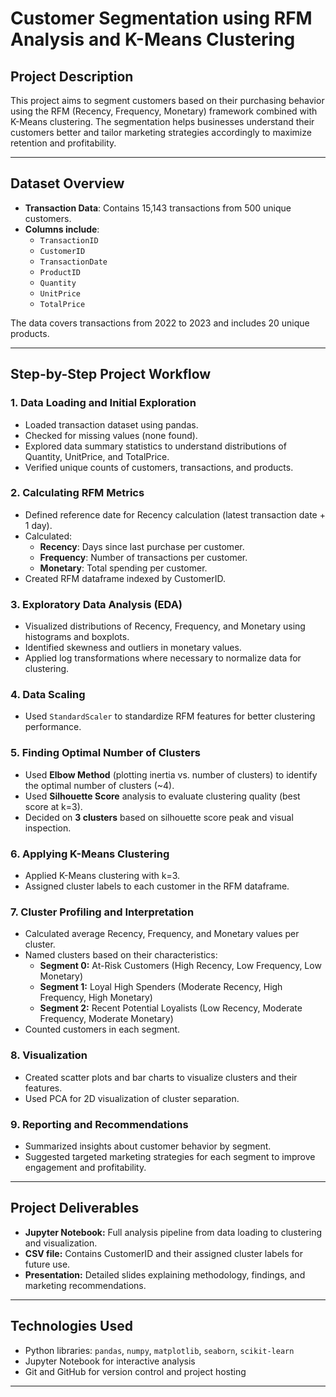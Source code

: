 # Customer Segmentation using RFM Analysis and K-Means Clustering

## Project Description

This project aims to segment customers based on their purchasing behavior using the RFM (Recency, Frequency, Monetary) framework combined with K-Means clustering. The segmentation helps businesses understand their customers better and tailor marketing strategies accordingly to maximize retention and profitability.

---

## Dataset Overview

- **Transaction Data**: Contains 15,143 transactions from 500 unique customers.
- **Columns include**:
  - `TransactionID`
  - `CustomerID`
  - `TransactionDate`
  - `ProductID`
  - `Quantity`
  - `UnitPrice`
  - `TotalPrice`

The data covers transactions from 2022 to 2023 and includes 20 unique products.

---

## Step-by-Step Project Workflow

### 1. Data Loading and Initial Exploration
- Loaded transaction dataset using pandas.
- Checked for missing values (none found).
- Explored data summary statistics to understand distributions of Quantity, UnitPrice, and TotalPrice.
- Verified unique counts of customers, transactions, and products.

### 2. Calculating RFM Metrics
- Defined reference date for Recency calculation (latest transaction date + 1 day).
- Calculated:
  - **Recency**: Days since last purchase per customer.
  - **Frequency**: Number of transactions per customer.
  - **Monetary**: Total spending per customer.
- Created RFM dataframe indexed by CustomerID.

### 3. Exploratory Data Analysis (EDA)
- Visualized distributions of Recency, Frequency, and Monetary using histograms and boxplots.
- Identified skewness and outliers in monetary values.
- Applied log transformations where necessary to normalize data for clustering.

### 4. Data Scaling
- Used `StandardScaler` to standardize RFM features for better clustering performance.

### 5. Finding Optimal Number of Clusters
- Used **Elbow Method** (plotting inertia vs. number of clusters) to identify the optimal number of clusters (~4).
- Used **Silhouette Score** analysis to evaluate clustering quality (best score at k=3).
- Decided on **3 clusters** based on silhouette score peak and visual inspection.

### 6. Applying K-Means Clustering
- Applied K-Means clustering with k=3.
- Assigned cluster labels to each customer in the RFM dataframe.

### 7. Cluster Profiling and Interpretation
- Calculated average Recency, Frequency, and Monetary values per cluster.
- Named clusters based on their characteristics:
  - **Segment 0:** At-Risk Customers (High Recency, Low Frequency, Low Monetary)
  - **Segment 1:** Loyal High Spenders (Moderate Recency, High Frequency, High Monetary)
  - **Segment 2:** Recent Potential Loyalists (Low Recency, Moderate Frequency, Moderate Monetary)
- Counted customers in each segment.

### 8. Visualization
- Created scatter plots and bar charts to visualize clusters and their features.
- Used PCA for 2D visualization of cluster separation.

### 9. Reporting and Recommendations
- Summarized insights about customer behavior by segment.
- Suggested targeted marketing strategies for each segment to improve engagement and profitability.

---

## Project Deliverables

- **Jupyter Notebook:** Full analysis pipeline from data loading to clustering and visualization.
- **CSV file:** Contains CustomerID and their assigned cluster labels for future use.
- **Presentation:** Detailed slides explaining methodology, findings, and marketing recommendations.

---

## Technologies Used

- Python libraries: `pandas`, `numpy`, `matplotlib`, `seaborn`, `scikit-learn`
- Jupyter Notebook for interactive analysis
- Git and GitHub for version control and project hosting

---


